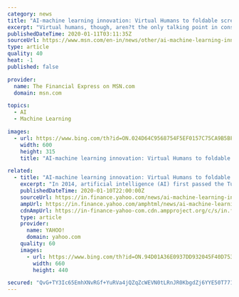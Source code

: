 ```yaml
---
category: news
title: "AI-machine learning innovation: Virtual Humans to foldable screens, unlocking big gains for mankind"
excerpt: "Virtual humans, though, aren?t the only talking point in consumer tech. While smartphone makers unveiled foldable phones last year, Dell and Lenovo have showcased laptops that can do the same."
publishedDateTime: 2020-01-11T03:11:35Z
sourceUrl: https://www.msn.com/en-in/news/other/ai-machine-learning-innovation-virtual-humans-to-foldable-screens-unlocking-big-gains-for-mankind/ar-BBYQagR
type: article
quality: 40
heat: -1
published: false

provider:
  name: The Financial Express on MSN.com
  domain: msn.com

topics:
  - AI
  - Machine Learning

images:
  - url: https://www.bing.com/th?id=ON.024D64C9568754F5EF0157C75CA9B5BF
    width: 600
    height: 315
    title: "AI-machine learning innovation: Virtual Humans to foldable screens, unlocking big gains for mankind"

related:
  - title: "AI-machine learning innovation: Virtual Humans to foldable screens, unlocking big gains for mankind"
    excerpt: "In 2014, artificial intelligence (AI) first passed the Turing test-designed by English mathematician and computer science pioneer Alan Turing in 1950, to check if a machine is capable of thinking like a human. Ever since, many pieces of AI tech have successfully passed the test. With current technology evolving much faster than before ..."
    publishedDateTime: 2020-01-10T22:00:00Z
    sourceUrl: https://in.finance.yahoo.com/news/ai-machine-learning-innovation-virtual-214135902.html
    ampUrl: https://in.finance.yahoo.com/amphtml/news/ai-machine-learning-innovation-virtual-214135902.html
    cdnAmpUrl: https://in-finance-yahoo-com.cdn.ampproject.org/c/s/in.finance.yahoo.com/amphtml/news/ai-machine-learning-innovation-virtual-214135902.html
    type: article
    provider:
      name: YAHOO!
      domain: yahoo.com
    quality: 60
    images:
      - url: https://www.bing.com/th?id=ON.94D01A36E0937DD932045F40D753EB80
        width: 660
        height: 440

secured: "QvG+TY3Ic65EmhXNvRGf+YuRVa4jQZqZcWEVN0tLRnJR0KbgdZj6YYE50T771xdSSYAqi3AMoGZbldQlIhqFKFNKXIqRn3x1hX2KN+1cQThsTzz+GhWO8tC3ocVQl6Zo3ZkDMYW9LPeO67JorF1IeX1dBNb+gt2AqmR4A4nBz46kZD+ZdIWkRTnbotno1iNAyA9krJVL+hVW/mKMTNB0dnNmlNohOrvTE9VFL2Z+U1+S7MMI3I2geNzlUPe0Q8cocCMnjNn+WTqPZcgSz6/Lxw==;b+0qBh3nO8qnGaVptoPuzg=="
---
```


